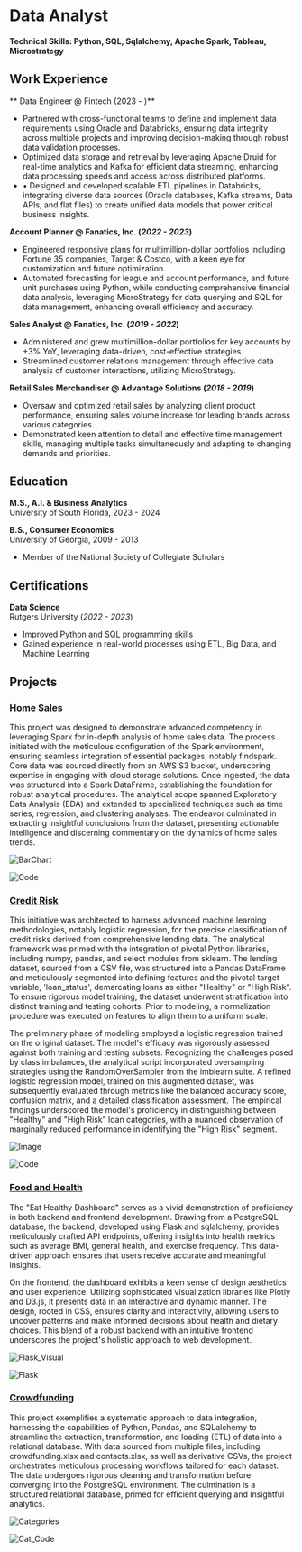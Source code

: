 # Data Analyst

#### Technical Skills: Python, SQL, Sqlalchemy, Apache Spark, Tableau, Microstrategy

## Work Experience
** Data Engineer @ Fintech (2023 - )**
- Partnered with cross-functional teams to define and implement data requirements using Oracle and Databricks, ensuring data integrity across multiple projects and improving decision-making through robust data validation processes.
- Optimized data storage and retrieval by leveraging Apache Druid for real-time analytics and Kafka for efficient data streaming, enhancing data processing speeds and access across distributed platforms.
- •	Designed and developed scalable ETL pipelines in Databricks, integrating diverse data sources (Oracle databases, Kafka streams, Data APIs, and flat files) to create unified data models that power critical business insights.
  
**Account Planner @ Fanatics, Inc. (_2022 - 2023_)**
- Engineered responsive plans for multimillion-dollar portfolios including Fortune 35 companies, Target & Costco, with a keen eye for customization and future optimization.
- Automated forecasting for league and account performance, and future unit purchases using Python, while conducting comprehensive financial data analysis, leveraging MicroStrategy for data querying and SQL for data 
  management, enhancing overall efficiency and accuracy.

**Sales Analyst @ Fanatics, Inc. (_2019 - 2022_)**
- Administered and grew multimillion-dollar portfolios for key accounts by +3% YoY, leveraging data-driven, cost-effective strategies. 
- Streamlined customer relations management through effective data analysis of customer interactions, utilizing MicroStrategy.

**Retail Sales Merchandiser @ Advantage Solutions (_2018 - 2019_)**
- Oversaw and optimized retail sales by analyzing client product performance, ensuring sales volume increase for leading brands across various categories. 
- Demonstrated keen attention to detail and effective time management skills, managing multiple tasks simultaneously and adapting to changing demands and priorities.


## Education							       		
**M.S., A.I. & Business Analytics**<br>
University of South Florida, 2023 - 2024

**B.S., Consumer Economics**<br>
University of Georgia, 2009 - 2013  
- Member of the National Society of Collegiate Scholars


## Certifications							       		
**Data Science**<br>
  Rutgers University (_2022 - 2023_)
  - Improved Python and SQL programming skills
  - Gained experience in real-world processes using ETL, Big Data, and Machine Learning




## Projects
### [Home Sales](https://github.com/bauzaj/Home_Sales)
This project was designed to demonstrate advanced competency in leveraging Spark for in-depth analysis of home sales data. The process initiated with the meticulous configuration of the Spark environment, ensuring seamless integration of essential packages, notably findspark. Core data was sourced directly from an AWS S3 bucket, underscoring expertise in engaging with cloud storage solutions. Once ingested, the data was structured into a Spark DataFrame, establishing the foundation for robust analytical procedures. The analytical scope spanned Exploratory Data Analysis (EDA) and extended to specialized techniques such as time series, regression, and clustering analyses. The endeavor culminated in extracting insightful conclusions from the dataset, presenting actionable intelligence and discerning commentary on the dynamics of home sales trends.

![BarChart](/assets/img/homesales.png)  

![Code](/assets/img/pyspark.png)



### [Credit Risk](https://github.com/bauzaj/credit-risk-classification)
This initiative was architected to harness advanced machine learning methodologies, notably logistic regression, for the precise classification of credit risks derived from comprehensive lending data. The analytical framework was primed with the integration of pivotal Python libraries, including numpy, pandas, and select modules from sklearn. The lending dataset, sourced from a CSV file, was structured into a Pandas DataFrame and meticulously segmented into defining features and the pivotal target variable, 'loan_status', demarcating loans as either "Healthy" or "High Risk". To ensure rigorous model training, the dataset underwent stratification into distinct training and testing cohorts. Prior to modeling, a normalization procedure was executed on features to align them to a uniform scale.

The preliminary phase of modeling employed a logistic regression trained on the original dataset. The model's efficacy was rigorously assessed against both training and testing subsets. Recognizing the challenges posed by class imbalances, the analytical script incorporated oversampling strategies using the RandomOverSampler from the imblearn suite. A refined logistic regression model, trained on this augmented dataset, was subsequently evaluated through metrics like the balanced accuracy score, confusion matrix, and a detailed classification assessment. The empirical findings underscored the model's proficiency in distinguishing between "Healthy" and "High Risk" loan categories, with a nuanced observation of marginally reduced performance in identifying the "High Risk" segment.

![Image](/assets/img/risk.png)

![Code](/assets/img/regress.png)


### [Food and Health](https://github.com/bauzaj/Eat-Health-Module)
The "Eat Healthy Dashboard" serves as a vivid demonstration of proficiency in both backend and frontend development. Drawing from a PostgreSQL database, the backend, developed using Flask and sqlalchemy, provides meticulously crafted API endpoints, offering insights into health metrics such as average BMI, general health, and exercise frequency. This data-driven approach ensures that users receive accurate and meaningful insights.

On the frontend, the dashboard exhibits a keen sense of design aesthetics and user experience. Utilizing sophisticated visualization libraries like Plotly and D3.js, it presents data in an interactive and dynamic manner. The design, rooted in CSS, ensures clarity and interactivity, allowing users to uncover patterns and make informed decisions about health and dietary choices. This blend of a robust backend with an intuitive frontend underscores the project's holistic approach to web development.


![Flask_Visual](/assets/img/bmi2.png)  

![Flask](/assets/img/flaskapi.png)


### [Crowdfunding](https://github.com/bauzaj/Crowdfunding_Analysis)
This project exemplifies a systematic approach to data integration, harnessing the capabilities of Python, Pandas, and SQLalchemy to streamline the extraction, transformation, and loading (ETL) of data into a relational database. With data sourced from multiple files, including crowdfunding.xlsx and contacts.xlsx, as well as derivative CSVs, the project orchestrates meticulous processing workflows tailored for each dataset. The data undergoes rigorous cleaning and transformation before converging into the PostgreSQL environment. The culmination is a structured relational database, primed for efficient querying and insightful analytics.



![Categories](/assets/img/crwd.png)

![Cat_Code](/assets/img/crwdqry.png)

